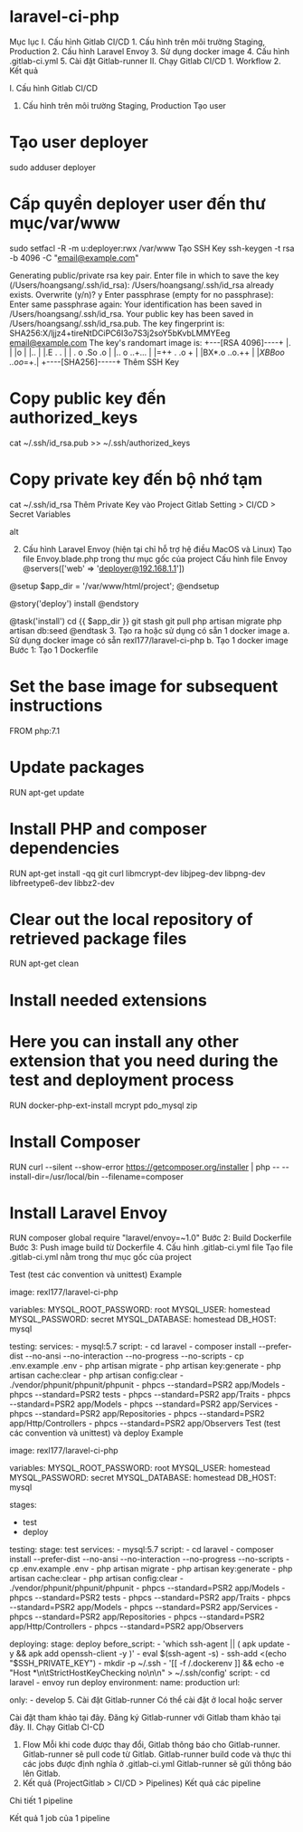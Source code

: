 # laravel-ci-php
Mục lục
I. Cấu hình Gitlab CI/CD
    1. Cấu hình trên môi trường Staging, Production
    2. Cấu hình Laravel Envoy
    3. Sử dụng docker image
    4. Cấu hình .gitlab-ci.yml
    5. Cài đặt Gitlab-runner
II. Chạy Gitlab CI/CD
    1. Workflow
    2. Kết quả
 

I. Cấu hình Gitlab CI/CD
1. Cấu hình trên môi trường Staging, Production
Tạo user
# Tạo user deployer
sudo adduser deployer

# Cấp quyền deployer user đến thư mục/var/www
sudo setfacl -R -m u:deployer:rwx /var/www
Tạo SSH Key
ssh-keygen -t rsa -b 4096 -C "email@example.com"

Generating public/private rsa key pair.
Enter file in which to save the key (/Users/hoangsang/.ssh/id_rsa): 
/Users/hoangsang/.ssh/id_rsa already exists.
Overwrite (y/n)? y
Enter passphrase (empty for no passphrase): 
Enter same passphrase again: 
Your identification has been saved in /Users/hoangsang/.ssh/id_rsa.
Your public key has been saved in /Users/hoangsang/.ssh/id_rsa.pub.
The key fingerprint is:
SHA256:X/ljjz4+tireNtDCiPC6I3o7S3j2soY5bKvbLMMYEeg email@example.com
The key's randomart image is:
+---[RSA 4096]----+
|.                |
|o                |
|..               |
|.E  .        .   |
| .   o .So .o    |
|..    o ..+...   |
|=++  .    .o  +  |
|BX*.o     ..o.++ |
|*XBBoo   ..oo*=+.|
+----[SHA256]-----+
Thêm SSH Key
# Copy public key đến authorized_keys
cat ~/.ssh/id_rsa.pub >> ~/.ssh/authorized_keys

# Copy private key đến bộ nhớ tạm
cat ~/.ssh/id_rsa
Thêm Private Key vào Project Gitlab
Setting > CI/CD > Secret Variables

alt

2. Cấu hình Laravel Envoy (hiện tại chỉ hỗ trợ hệ điều MacOS và Linux)
Tạo file Envoy.blade.php trong thư mục gốc của project
Cấu hình file Envoy
@servers(['web' => 'deployer@192.168.1.1'])

@setup
    $app_dir = '/var/www/html/project';
@endsetup

@story('deploy')
    install
@endstory

@task('install')
    cd {{ $app_dir }}
    git stash
    git pull
    php artisan migrate
    php artisan db:seed
@endtask
3. Tạo ra hoặc sử dụng có sẵn 1 docker image
a. Sử dụng docker image có sẵn rexl177/laravel-ci-php
b. Tạo 1 docker image
    Bước 1: Tạo 1 Dockerfile
# Set the base image for subsequent instructions
FROM php:7.1

# Update packages
RUN apt-get update

# Install PHP and composer dependencies
RUN apt-get install -qq git curl libmcrypt-dev libjpeg-dev libpng-dev libfreetype6-dev libbz2-dev

# Clear out the local repository of retrieved package files
RUN apt-get clean

# Install needed extensions
# Here you can install any other extension that you need during the test and deployment process
RUN docker-php-ext-install mcrypt pdo_mysql zip

# Install Composer
RUN curl --silent --show-error https://getcomposer.org/installer | php -- --install-dir=/usr/local/bin --filename=composer

# Install Laravel Envoy
RUN composer global require "laravel/envoy=~1.0"
    Bước 2: Build Dockerfile
    Bước 3: Push image build từ Dockerfile
4. Cấu hình .gitlab-ci.yml file
Tạo file .gitlab-ci.yml nằm trong thư mục gốc của project

Test (test các convention và unittest) Example

image: rexl177/laravel-ci-php

variables:
  MYSQL_ROOT_PASSWORD: root
  MYSQL_USER: homestead
  MYSQL_PASSWORD: secret
  MYSQL_DATABASE: homestead
  DB_HOST: mysql

testing:
  services:
    - mysql:5.7
  script:
    - cd laravel
    - composer install --prefer-dist --no-ansi --no-interaction --no-progress --no-scripts
    - cp .env.example .env
    - php artisan migrate
    - php artisan key:generate
    - php artisan cache:clear
    - php artisan config:clear
    - ./vendor/phpunit/phpunit/phpunit
    - phpcs --standard=PSR2 app/Models
    - phpcs --standard=PSR2 tests
    - phpcs --standard=PSR2 app/Traits
    - phpcs --standard=PSR2 app/Models
    - phpcs --standard=PSR2 app/Services
    - phpcs --standard=PSR2 app/Repositories
    - phpcs --standard=PSR2 app/Http/Controllers
    - phpcs --standard=PSR2 app/Observers
Test (test các convention và unittest) và deploy Example

image: rexl177/laravel-ci-php

variables:
  MYSQL_ROOT_PASSWORD: root
  MYSQL_USER: homestead
  MYSQL_PASSWORD: secret
  MYSQL_DATABASE: homestead
  DB_HOST: mysql

stages:
  - test
  - deploy

testing:
  stage: test
  services:
    - mysql:5.7
  script:
    - cd laravel
    - composer install --prefer-dist --no-ansi --no-interaction --no-progress --no-scripts
    - cp .env.example .env
    - php artisan migrate
    - php artisan key:generate
    - php artisan cache:clear
    - php artisan config:clear
    - ./vendor/phpunit/phpunit/phpunit
    - phpcs --standard=PSR2 app/Models
    - phpcs --standard=PSR2 tests
    - phpcs --standard=PSR2 app/Traits
    - phpcs --standard=PSR2 app/Models
    - phpcs --standard=PSR2 app/Services
    - phpcs --standard=PSR2 app/Repositories
    - phpcs --standard=PSR2 app/Http/Controllers
    - phpcs --standard=PSR2 app/Observers

deploying:
  stage: deploy
  before_script:
    - 'which ssh-agent || ( apk update -y && apk add openssh-client -y )'
    - eval $(ssh-agent -s)
    - ssh-add <(echo "$SSH_PRIVATE_KEY")
    - mkdir -p ~/.ssh
    - '[[ -f /.dockerenv ]] && echo -e "Host *\n\tStrictHostKeyChecking no\n\n" > ~/.ssh/config'
  script:
    - cd laravel
    - envoy run deploy
  environment:
    name: production
    url: 

  only:
    - develop
5. Cài đặt Gitlab-runner
Có thể cài đặt ở local hoặc server

Cài đặt tham khảo tại đây.
Đăng ký Gitlab-runner với Gitlab tham khảo tại đây.
II. Chạy Gitlab CI-CD
1. Flow
Mỗi khi code được thay đổi, Gitlab thông báo cho Gitlab-runner.
Gitlab-runner sẽ pull code từ Gitlab.
Gitlab-runner build code và thực thi các jobs được định nghĩa ở .gitlab-ci.yml
Gitlab-runner sẽ gửi thông báo lên Gitlab.
2. Kết quả (ProjectGitlab > CI/CD > Pipelines)
Kết quả các pipeline



Chi tiết 1 pipeline



Kết quả 1 job của 1 pipeline

